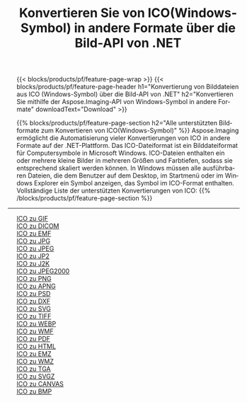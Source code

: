 ﻿---
title: Konvertieren Sie von ICO(Windows-Symbol) in andere Formate über die Bild-API von .NET 
weight: 3920
url: /de/net/conversion/from/ico 
lang: de
langdirlevel: 2
locales: zh-hans,ja,it,ru,de,es,fr,nl,id,lt,pl,pt,vi,tr,ko,zh-hant,ar,hi,th,sv,cs,uk,he
description: Mit Aspose.Imaging können Sie ganz einfach von ICO(Windows-Symbol) in andere Formate konvertieren
---

{{< blocks/products/pf/feature-page-wrap >}}
{{< blocks/products/pf/feature-page-header h1="Konvertierung von Bilddateien aus ICO (Windows-Symbol) über die Bild-API von .NET" h2="Konvertieren Sie mithilfe der Aspose.Imaging-API von Windows-Symbol in andere Formate" downloadText="Download" >}}


{{% blocks/products/pf/feature-page-section  h2="Alle unterstützten Bildformate zum Konvertieren von ICO(Windows-Symbol)" %}}
Aspose.Imaging ermöglicht die Automatisierung vieler Konvertierungen von ICO in andere Formate auf der .NET-Plattform. Das ICO-Dateiformat ist ein Bilddateiformat für Computersymbole in Microsoft Windows. ICO-Dateien enthalten ein oder mehrere kleine Bilder in mehreren Größen und Farbtiefen, sodass sie entsprechend skaliert werden können. In Windows müssen alle ausführbaren Dateien, die dem Benutzer auf dem Desktop, im Startmenü oder im Windows Explorer ein Symbol anzeigen, das Symbol im ICO-Format enthalten.
<br/>
Vollständige Liste der unterstützten Konvertierungen von ICO:
{{% /blocks/products/pf/feature-page-section %}}
<div class="container-fluid productfamilypage bg-gray">
    <div class="convertypes bg-gray agp-content section">
        <div class="container">
		<hr style="margin-left:-20px;"/>
		<div class="row other-converters">
		    <div class='col-md-2 other-converter remove-lp remove-rp'><a href="/imaging/de/net/conversion/ico-to-gif" >ICO zu GIF</a></div><div class='col-md-2 other-converter remove-lp remove-rp'><a href="/imaging/de/net/conversion/ico-to-dicom" >ICO zu DICOM</a></div><div class='col-md-2 other-converter remove-lp remove-rp'><a href="/imaging/de/net/conversion/ico-to-emf" >ICO zu EMF</a></div><div class='col-md-2 other-converter remove-lp remove-rp'><a href="/imaging/de/net/conversion/ico-to-jpg" >ICO zu JPG</a></div><div class='col-md-2 other-converter remove-lp remove-rp'><a href="/imaging/de/net/conversion/ico-to-jpeg" >ICO zu JPEG</a></div><div class='col-md-2 other-converter remove-lp remove-rp'><a href="/imaging/de/net/conversion/ico-to-jp2" >ICO zu JP2</a></div><div class='col-md-2 other-converter remove-lp remove-rp'><a href="/imaging/de/net/conversion/ico-to-j2k" >ICO zu J2K</a></div><div class='col-md-2 other-converter remove-lp remove-rp'><a href="/imaging/de/net/conversion/ico-to-jpeg2000" >ICO zu JPEG2000</a></div><div class='col-md-2 other-converter remove-lp remove-rp'><a href="/imaging/de/net/conversion/ico-to-png" >ICO zu PNG</a></div><div class='col-md-2 other-converter remove-lp remove-rp'><a href="/imaging/de/net/conversion/ico-to-apng" >ICO zu APNG</a></div><div class='col-md-2 other-converter remove-lp remove-rp'><a href="/imaging/de/net/conversion/ico-to-psd" >ICO zu PSD</a></div><div class='col-md-2 other-converter remove-lp remove-rp'><a href="/imaging/de/net/conversion/ico-to-dxf" >ICO zu DXF</a></div><div class='col-md-2 other-converter remove-lp remove-rp'><a href="/imaging/de/net/conversion/ico-to-svg" >ICO zu SVG</a></div><div class='col-md-2 other-converter remove-lp remove-rp'><a href="/imaging/de/net/conversion/ico-to-tiff" >ICO zu TIFF</a></div><div class='col-md-2 other-converter remove-lp remove-rp'><a href="/imaging/de/net/conversion/ico-to-webp" >ICO zu WEBP</a></div><div class='col-md-2 other-converter remove-lp remove-rp'><a href="/imaging/de/net/conversion/ico-to-wmf" >ICO zu WMF</a></div><div class='col-md-2 other-converter remove-lp remove-rp'><a href="/imaging/de/net/conversion/ico-to-pdf" >ICO zu PDF</a></div><div class='col-md-2 other-converter remove-lp remove-rp'><a href="/imaging/de/net/conversion/ico-to-html" >ICO zu HTML</a></div><div class='col-md-2 other-converter remove-lp remove-rp'><a href="/imaging/de/net/conversion/ico-to-emz" >ICO zu EMZ</a></div><div class='col-md-2 other-converter remove-lp remove-rp'><a href="/imaging/de/net/conversion/ico-to-wmz" >ICO zu WMZ</a></div><div class='col-md-2 other-converter remove-lp remove-rp'><a href="/imaging/de/net/conversion/ico-to-tga" >ICO zu TGA</a></div><div class='col-md-2 other-converter remove-lp remove-rp'><a href="/imaging/de/net/conversion/ico-to-svgz" >ICO zu SVGZ</a></div><div class='col-md-2 other-converter remove-lp remove-rp'><a href="/imaging/de/net/conversion/ico-to-canvas" >ICO zu CANVAS</a></div><div class='col-md-2 other-converter remove-lp remove-rp'><a href="/imaging/de/net/conversion/ico-to-bmp" >ICO zu BMP</a></div>
                </div>
        </div>
    </div>
</div>
<br/>

